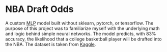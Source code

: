 # NBA Draft Odds

A custom [MLP](https://en.wikipedia.org/wiki/Multilayer_perceptron) model built without sklearn, pytorch, or tensorflow. The purpose of this project
was to familiarize myself with the underlying math and logic behind simple neural networks. The model predicts, with 83% accuracy, the likelihood that a
college basketball player will be drafted into the NBA. The dataset is taken from [Kaggle](https://www.kaggle.com/adityak2003/college-basketball-players-20092021).
